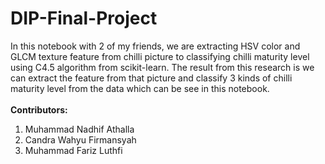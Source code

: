 # DIP-Final-Project
In this notebook with 2 of my friends, we are extracting HSV color and GLCM texture feature from chilli picture to classifying chilli maturity level using C4.5 algorithm from scikit-learn. The result from this research is we can extract the feature from that picture and classify 3 kinds of chilli maturity level from the data which can be see in this notebook.
</br>
</br>
**Contributors:**
1. Muhammad Nadhif Athalla
2. Candra Wahyu Firmansyah
3. Muhammad Fariz Luthfi
